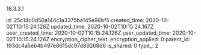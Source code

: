 18.3.3.1

id: 25c14c0d50a144c1a3375ba145e98bf5
created_time: 2020-10-02T10:15:24.126Z
updated_time: 2020-10-02T10:15:24.167Z
user_created_time: 2020-10-02T10:15:24.126Z
user_updated_time: 2020-10-02T10:15:24.126Z
encryption_cipher_text: 
encryption_applied: 0
parent_id: 193dc4a5eb4b497e8615dc97d89268d6
is_shared: 0
type_: 2
